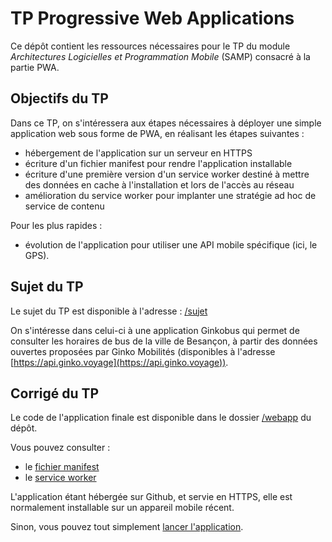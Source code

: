 # TP Progressive Web Applications
Ce dépôt contient les ressources nécessaires pour le TP du module *Architectures Logicielles et Programmation Mobile* (SAMP) consacré à la partie PWA. 

## Objectifs du TP

Dans ce TP, on s'intéressera aux étapes nécessaires à déployer une simple application web sous forme de PWA, en réalisant les étapes suivantes : 
- hébergement de l'application sur un serveur en HTTPS
- écriture d'un fichier manifest pour rendre l'application installable
- écriture d'une première version d'un service worker destiné à mettre des données en cache à l'installation et lors de l'accès au réseau
- amélioration du service worker pour implanter une stratégie ad hoc de service de contenu

Pour les plus rapides :
- évolution de l'application pour utiliser une API mobile spécifique (ici, le GPS). 

## Sujet du TP

Le sujet du TP est disponible à l'adresse : [/sujet](./sujet/index.html)

On s'intéresse dans celui-ci à une application Ginkobus qui permet de consulter les horaires de bus de la ville de Besançon, à partir des données ouvertes proposées par Ginko Mobilités (disponibles à l'adresse [https://api.ginko.voyage](https://api.ginko.voyage)).

## Corrigé du TP

Le code de l'application finale est disponible dans le dossier [/webapp](./webapp) du dépôt. 

Vous pouvez consulter :
- le [fichier manifest](./webapp/ginkobusPWA.webmanifest)
- le [service worker](./webapp/ServiceWorker.js)

L'application étant hébergée sur Github, et servie en HTTPS, elle est normalement installable sur un appareil mobile récent. 

Sinon, vous pouvez tout simplement [lancer l'application](https://fdadeau.github.io/ginkobusPWA/).
